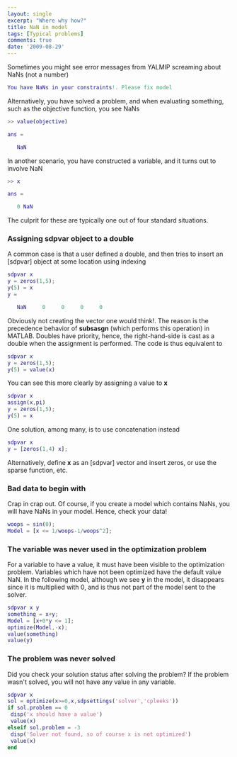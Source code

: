 ```yaml
---
layout: single
excerpt: "Where why how?"
title: NaN in model
tags: [Typical problems]
comments: true
date: '2009-08-29'
---
```


Sometimes you might see error messages from YALMIP screaming about NaNs (not a number)

````matlab
You have NaNs in your constraints!. Please fix model
````

Alternatively, you have solved a problem, and when evaluating something, such as the objective function, you see NaNs

````matlab
>> value(objective)

ans =

   NaN
````

In another scenario, you have constructed a variable, and it turns out to involve NaN

````matlab
>> x

ans =

   0 NaN
````

The culprit for these are typically one out of four standard situations.

### Assigning sdpvar object to a double

A common case is that a user defined a double, and then tries to insert an [sdpvar] object at some location using indexing

````matlab
sdpvar x
y = zeros(1,5);
y(5) = x
y =

   NaN     0     0     0     0
````

Obviously not creating the vector one would think!. The reason is the precedence behavior of **subsasgn** (which performs this operation) in MATLAB. Doubles have priority, hence, the right-hand-side is cast as a double when the assignment is performed. The code is thus equivalent to

````matlab
sdpvar x
y = zeros(1,5);
y(5) = value(x)
````

You can see this more clearly by assigning a value to **x**

````matlab
sdpvar x
assign(x,pi)
y = zeros(1,5);
y(5) = x
````

One solution, among many, is to use concatenation instead

````matlab
sdpvar x
y = [zeros(1,4) x];
````

Alternatively, define **x** as an [sdpvar] vector and insert zeros, or use the sparse function, etc.

### Bad data to begin with

Crap in crap out. Of course, if you create a model which contains NaNs, you will have NaNs in your model. Hence, check your data!

````matlab
woops = sin(0);
Model = [x <= 1/woops-1/woops^2];
````

### The variable was never used in the optimization problem

For a variable to have a value, it must have been visible to the optimization problem. Variables which have not been optimized have the default value NaN. In the following model, although we see **y** in the model, it disappears since it is multiplied with 0, and is thus not part of the model sent to the solver.

````matlab
sdpvar x y
something = x+y;
Model = [x+0*y <= 1];
optimize(Model,-x);
value(something)
value(y)
````


### The problem was never solved

Did you check your solution status after solving the problem? If the problem wasn't solved, you will not have any value in any variable.

````matlab
sdpvar x
sol = optimize(x>=0,x,sdpsettings('solver','cpleeks'))
if sol.problem == 0
 disp('x should have a value')
 value(x)
elseif sol.problem = -3
 disp('Solver not found, so of course x is not optimized')
 value(x)
end
````
